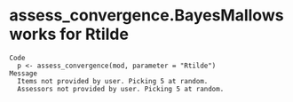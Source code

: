 # assess_convergence.BayesMallows works for Rtilde

    Code
      p <- assess_convergence(mod, parameter = "Rtilde")
    Message
      Items not provided by user. Picking 5 at random.
      Assessors not provided by user. Picking 5 at random.

